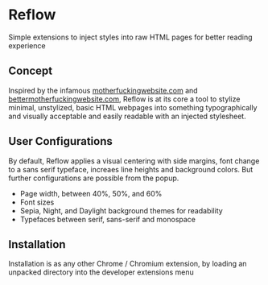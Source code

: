 # Reflow

Simple extensions to inject styles into raw HTML pages for better reading experience

## Concept

Inspired by the infamous [motherfuckingwebsite.com](http://motherfuckingwebsite.com) and [bettermotherfuckingwebsite.com](http://bettermotherfuckingwebsite.com), Reflow is at its core a tool to stylize minimal, unstylized, basic HTML webpages into something typographically and visually acceptable and easily readable with an injected stylesheet.

## User Configurations

By default, Reflow applies a visual centering with side margins, font change to a sans serif typeface, increaes line heights and background colors. But further configurations are possible from the popup.

* Page width, between 40%, 50%, and 60%
* Font sizes
* Sepia, Night, and Daylight background themes for readability
* Typefaces between serif, sans-serif and monospace

## Installation

Installation is as any other Chrome / Chromium extension, by loading an unpacked directory into the developer extensions menu


